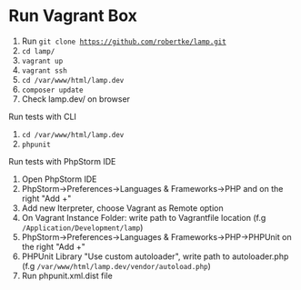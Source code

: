 # Run Vagrant Box
1. Run <code>git clone https://github.com/robertke/lamp.git</code>
2. <code>cd lamp/</code>
3. <code>vagrant up</code>
4. <code>vagrant ssh</code>
5. <code>cd /var/www/html/lamp.dev</code>
6. <code>composer update</code>
7. Check lamp.dev/ on browser

Run tests with CLI

1. <code>cd /var/www/html/lamp.dev</code>
2. <code>phpunit</code>

Run tests with PhpStorm IDE

1. Open PhpStorm IDE
2. PhpStorm->Preferences->Languages & Frameworks->PHP and on the right "Add +"
3. Add new Iterpreter, choose Vagrant as Remote option
4. On Vagrant Instance Folder: write path to Vagrantfile location (f.g <code>/Application/Development/lamp</code>)
5. PhpStorm->Preferences->Languages & Frameworks->PHP->PHPUnit on the right "Add +"
6. PHPUnit Library "Use custom autoloader", write path to autoloader.php (f.g <code>/var/www/html/lamp.dev/vendor/autoload.php</code>)
7. Run phpunit.xml.dist file



